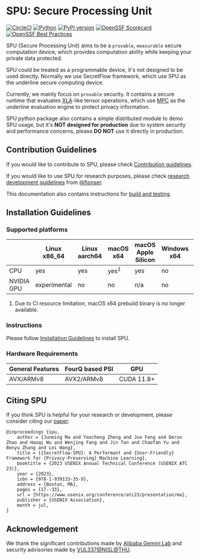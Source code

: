 # SPU: Secure Processing Unit

[![CircleCI](https://dl.circleci.com/status-badge/img/gh/secretflow/spu/tree/main.svg?style=shield)](https://dl.circleci.com/status-badge/redirect/gh/secretflow/spu/tree/main)
[![Python](https://img.shields.io/pypi/pyversions/spu.svg)](https://pypi.org/project/spu/)
[![PyPI version](https://img.shields.io/pypi/v/spu)](https://pypi.org/project/spu/)
[![OpenSSF Scorecard](https://api.securityscorecards.dev/projects/github.com/secretflow/spu/badge)](https://securityscorecards.dev/viewer/?uri=github.com/secretflow/spu)
[![OpenSSF Best Practices](https://www.bestpractices.dev/projects/8311/badge)](https://www.bestpractices.dev/projects/8311)

SPU (Secure Processing Unit) aims to be a `provable`, `measurable` secure computation device,
which provides computation ability while keeping your private data protected.

SPU could be treated as a programmable device, it's not designed to be used directly.
Normally we use SecretFlow framework, which use SPU as the underline secure computing device.

Currently, we mainly focus on `provable` security. It contains a secure runtime that evaluates
[XLA](https://www.tensorflow.org/xla/operation_semantics)-like tensor operations,
which use [MPC](https://en.wikipedia.org/wiki/Secure_multi-party_computation) as the underline
evaluation engine to protect privacy information.

SPU python package also contains a simple distributed module to demo SPU usage,
but it's **NOT designed for production** due to system security and performance concerns,
please **DO NOT** use it directly in production.

## Contribution Guidelines

If you would like to contribute to SPU, please check [Contribution guidelines](CONTRIBUTING.md).

If you would like to use SPU for research purposes, please check [research development guidelines](docs/SPU_gudience.pdf) from [@fionser](https://github.com/fionser).

This documentation also contains instructions for [build and testing](CONTRIBUTING.md#build).

## Installation Guidelines

### Supported platforms

|            | Linux x86_64 | Linux aarch64 | macOS x64      | macOS Apple Silicon | Windows x64    | Windows WSL2    x64 |
|------------|--------------|---------------|----------------|---------------------|----------------|---------------------|
| CPU        | yes          | yes           | yes<sup>1</sup>| yes                 | no             | yes                 |
| NVIDIA GPU | experimental | no            | no             | n/a                 | no             | experimental        |

1. Due to CI resource limitation, macOS x64 prebuild binary is no longer available.

### Instructions

Please follow [Installation Guidelines](INSTALLATION.md) to install SPU.

### Hardware Requirements

| General Features | FourQ based PSI | GPU |
| ---------------- | --------------- | --- |
| AVX/ARMv8        | AVX2/ARMv8      | CUDA 11.8+ |

## Citing SPU

If you think SPU is helpful for your research or development, please consider citing our [paper](https://www.usenix.org/conference/atc23/presentation/ma):

```text
@inproceedings {spu,
    author = {Junming Ma and Yancheng Zheng and Jun Feng and Derun Zhao and Haoqi Wu and Wenjing Fang and Jin Tan and Chaofan Yu and Benyu Zhang and Lei Wang},
    title = {{SecretFlow-SPU}: A Performant and {User-Friendly} Framework for {Privacy-Preserving} Machine Learning},
    booktitle = {2023 USENIX Annual Technical Conference (USENIX ATC 23)},
    year = {2023},
    isbn = {978-1-939133-35-9},
    address = {Boston, MA},
    pages = {17--33},
    url = {https://www.usenix.org/conference/atc23/presentation/ma},
    publisher = {USENIX Association},
    month = jul,
}
```

## Acknowledgement

We thank the significant contributions made by [Alibaba Gemini Lab](https://alibaba-gemini-lab.github.io) and security advisories made by [VUL337@NISL@THU](https://netsec.ccert.edu.cn/vul337).
